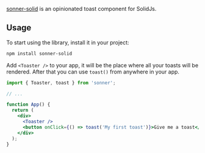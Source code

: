 

[sonner-solid](https://sonner.emilkowal.ski/) is an opinionated toast component for SolidJs.

## Usage

To start using the library, install it in your project:

```bash
npm install sonner-solid
```

Add `<Toaster />` to your app, it will be the place where all your toasts will be rendered.
After that you can use `toast()` from anywhere in your app.

```jsx
import { Toaster, toast } from 'sonner';

// ...

function App() {
  return (
    <div>
      <Toaster />
      <button onClick={() => toast('My first toast')}>Give me a toast</button>
    </div>
  );
}
```

<!-- ## Documentation

You can find out more about the API and implementation in the [Documentation](https://sonner.emilkowal.ski/getting-started). -->
